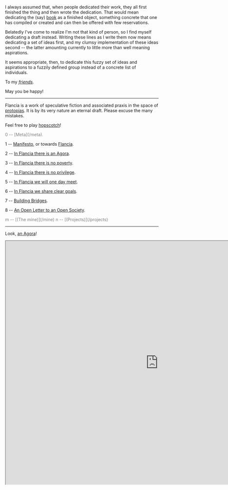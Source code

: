 <!--
.. title: Welcome to Flancia!
.. slug: index
.. date: 2019-07-20 01:02:07 UTC+02:00
.. tags:
.. category: 
.. link: 
.. description: 
.. type: text
.. status:
-->

I always assumed that, when people dedicated their work, they all first finished the thing and then wrote the dedication. That would mean dedicating the (say) [book](https://anagora.org/book) as a finished object, something concrete that one has compiled or created and can then be offered with few reservations.

Belatedly I've come to realize I'm not that kind of person, so I find myself dedicating a draft instead. Writing these lines as I write them now means dedicating a set of ideas first, and my clumsy implementation of these ideas second -- the latter amounting currently to little more than well meaning aspirations. 

It seems appropriate, then, to dedicate this fuzzy set of ideas and aspirations to a fuzzily defined group instead of a concrete list of individuals.

To my <em>[friends](https://anagora.org/friends).</em>

May you be happy!

---

Flancia is a work of speculative fiction and associated praxis in the space of [protopias](https://anagora.org/protopia). It is by its very nature an eternal draft. Please excuse the many mistakes. 

Feel free to play [hopscotch](https://anagora.org/hopscotch)!

<span style="color:gray">
0 -- [Meta](/meta).
</span>

1 -- [Manifesto](/manifesto), or towards [Flancia](https://anagora.org/flancia).

2 -- [In Flancia there is an Agora](/agora).

3 -- [In Flancia there is no poverty](/poverty).

4 -- [In Flancia there is no privilege](/privilege).

5 -- [In Flancia we will one day meet](/one-day).

6 -- [In Flancia we share clear goals](/goals).

7 -- [Building Bridges](https://anagora.org/building-bridges).

8 -- [An Open Letter to an Open Society](https://anagora.org/open-letter-to-an-open-society).

<span style="color:gray">
m -- [(The mine)](/mine)
</span>

<span style="color:gray">
n -- [(Projects)](/projects)
</span>

---

Look, [an Agora](https://anagora.org)!

<iframe src="https://anagora.org" width="1000px" height="800px"></iframe>
